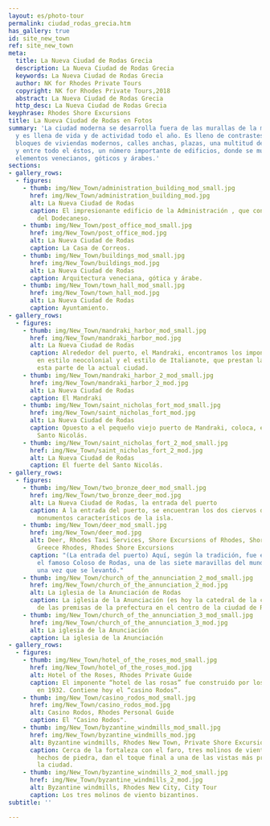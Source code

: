 ```yaml
---
layout: es/photo-tour
permalink: ciudad_rodas_grecia.htm
has_gallery: true
id: site_new_town
ref: site_new_town
meta:
  title: La Nueva Ciudad de Rodas Grecia
  description: La Nueva Ciudad de Rodas Grecia
  keywords: La Nueva Ciudad de Rodas Grecia
  author: NK for Rhodes Private Tours
  copyright: NK for Rhodes Private Tours,2018
  abstract: La Nueva Ciudad de Rodas Grecia
  http_desc: La Nueva Ciudad de Rodas Grecia
keyphrase: Rhodes Shore Excursions
title: La Nueva Ciudad de Rodas en Fotos
summary: 'La ciudad moderna se desarrolla fuera de las murallas de la medieval Rodas
  y es llena de vida y de actividad todo el año. Es lleno de contrastes asombrosamente:
  bloques de viviendas modernos, calles anchas, plazas, una multitud de tiendas….
  y entre todo el éstos, un número importante de edificios, donde se muestran los
  elementos venecianos, góticos y árabes.'
sections:
- gallery_rows:
  - figures:
    - thumb: img/New_Town/administration_building_mod_small.jpg
      href: img/New_Town/administration_building_mod.jpg
      alt: La Nueva Ciudad de Rodas
      caption: El impresionante edificio de la Administración , que contiene la Prefectura
        del Dodecaneso.
    - thumb: img/New_Town/post_office_mod_small.jpg
      href: img/New_Town/post_office_mod.jpg
      alt: La Nueva Ciudad de Rodas
      caption: La Casa de Correos.
    - thumb: img/New_Town/buildings_mod_small.jpg
      href: img/New_Town/buildings_mod.jpg
      alt: La Nueva Ciudad de Rodas
      caption: Arquitectura veneciana, gótica y árabe.
    - thumb: img/New_Town/town_hall_mod_small.jpg
      href: img/New_Town/town_hall_mod.jpg
      alt: La Nueva Ciudad de Rodas
      caption: Ayuntamiento.
- gallery_rows:
  - figures:
    - thumb: img/New_Town/mandraki_harbor_mod_small.jpg
      href: img/New_Town/mandraki_harbor_mod.jpg
      alt: La Nueva Ciudad de Rodas
      caption: Alrededor del puerto, el Mandraki, encontramos los imponentes edificios
        en estilo neocolonial y el estilo de Italianote, que prestan la grandeza a
        esta parte de la actual ciudad.
    - thumb: img/New_Town/mandraki_harbor_2_mod_small.jpg
      href: img/New_Town/mandraki_harbor_2_mod.jpg
      alt: La Nueva Ciudad de Rodas
      caption: El Mandraki
    - thumb: img/New_Town/saint_nicholas_fort_mod_small.jpg
      href: img/New_Town/saint_nicholas_fort_mod.jpg
      alt: La Nueva Ciudad de Rodas
      caption: Opuesto a el pequeño viejo puerto de Mandraki, coloca, el fuerte del
        Santo Nicolás.
    - thumb: img/New_Town/saint_nicholas_fort_2_mod_small.jpg
      href: img/New_Town/saint_nicholas_fort_2_mod.jpg
      alt: La Nueva Ciudad de Rodas
      caption: El fuerte del Santo Nicolás.
- gallery_rows:
  - figures:
    - thumb: img/New_Town/two_bronze_deer_mod_small.jpg
      href: img/New_Town/two_bronze_deer_mod.jpg
      alt: La Nueva Ciudad de Rodas, la entrada del puerto
      caption: A la entrada del puerto, se encuentran los dos ciervos de bronce -
        monumentos característicos de la isla.
    - thumb: img/New_Town/deer_mod_small.jpg
      href: img/New_Town/deer_mod.jpg
      alt: Deer, Rhodes Taxi Services, Shore Excursions of Rhodes, Shore Excursions
        Greece Rhodes, Rhodes Shore Excursions
      caption: "(La entrada del puerto) Aquí, según la tradición, fue el lugar donde
        el famoso Coloso de Rodas, una de las siete maravillas del mundo antiguo,
        una vez que se levantó."
    - thumb: img/New_Town/church_of_the_annunciation_2_mod_small.jpg
      href: img/New_Town/church_of_the_annunciation_2_mod.jpg
      alt: La iglesia de la Anunciación de Rodas
      caption: La iglesia de la Anunciación (es hoy la catedral de la ciudad) al lado
        de las premisas de la prefectura en el centro de la ciudad de Rodas.
    - thumb: img/New_Town/church_of_the_annunciation_3_mod_small.jpg
      href: img/New_Town/church_of_the_annunciation_3_mod.jpg
      alt: La iglesia de la Anunciación
      caption: La iglesia de la Anunciación
- gallery_rows:
  - figures:
    - thumb: img/New_Town/hotel_of_the_roses_mod_small.jpg
      href: img/New_Town/hotel_of_the_roses_mod.jpg
      alt: Hotel of the Roses, Rhodes Private Guide
      caption: El imponente “hotel de las rosas” fue construido por los italianos,
        en 1932. Contiene hoy el “casino Rodos”.
    - thumb: img/New_Town/casino_rodos_mod_small.jpg
      href: img/New_Town/casino_rodos_mod.jpg
      alt: Casino Rodos, Rhodes Personal Guide
      caption: El "Casino Rodos".
    - thumb: img/New_Town/byzantine_windmills_mod_small.jpg
      href: img/New_Town/byzantine_windmills_mod.jpg
      alt: Byzantine windmills, Rhodes New Town, Private Shore Excursions
      caption: Cerca de la fortaleza con el faro, tres molinos de viento bizantinos
        hechos de piedra, dan el toque final a una de las vistas más preciosas de
        la ciudad.
    - thumb: img/New_Town/byzantine_windmills_2_mod_small.jpg
      href: img/New_Town/byzantine_windmills_2_mod.jpg
      alt: Byzantine windmills, Rhodes New City, City Tour
      caption: Los tres molinos de viento bizantinos.
subtitle: ''

---
```

